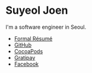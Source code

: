 Suyeol Joen
===========

I'm a software engineer in Seoul.

* [Formal Résumé](http://devxoul.github.io/resume/)
* [GitHub](https://github.com/devxoul)
* [CocoaPods](http://cocoapods.org/?q=author%3Adevxoul)
* [Gratipay](https://gratipay.com/devxoul)
* [Facebook](https://facebook.com/devxoul)
